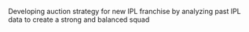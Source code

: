 Developing auction strategy for new IPL franchise by analyzing past IPL data to create a strong
and balanced squad
